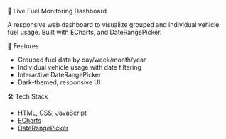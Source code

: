  🚛 Live Fuel Monitoring Dashboard

A responsive web dashboard to visualize grouped and individual vehicle fuel usage. Built with ECharts, and DateRangePicker.

 🔧 Features
- Grouped fuel data by day/week/month/year
- Individual vehicle usage with date filtering
- Interactive DateRangePicker
- Dark-themed, responsive UI

 🛠️ Tech Stack
- HTML, CSS, JavaScript
- [ECharts](https://echarts.apache.org/)
- [DateRangePicker](https://www.daterangepicker.com/)
